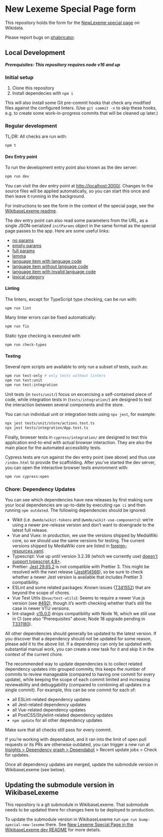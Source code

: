 # New Lexeme Special Page form

This repository holds the form for the [NewLexeme special page](https://www.wikidata.org/wiki/Special:NewLexeme) on Wikidata.

Please report bugs on [phabricator](https://phabricator.wikimedia.org/project/view/5674/).

## Local Development

_**Prerequisites: This repository requires node v16 and up**_

### Initial setup

1. Clone this repository
2. Install dependecies with `npm i`

This will also install some Git pre-commit hooks that check any modified files against the configured linters.
(Use `git commit -n` to skip these hooks, e.g. to create some work-in-progress commits that will be cleaned up later.)

### Regular development

TL;DR: All checks are run with:
```sh
npm t
```
#### Dev Entry point

To run the development entry point also known as the dev server:
```sh
npm run dev
```
You can visit the dev entry point at <http://localhost:3000/>.
Changes to the source files will be applied automatically,
so you can start this once and then leave it running in the background.

For instructions to see the form in the context of the special page,
see the [WikibaseLexeme readme](https://gerrit.wikimedia.org/g/mediawiki/extensions/WikibaseLexeme/+/master/README.md).

The dev entry point can also read some parameters from the URL,
as a single JSON-serialized `initParams` object in the same format as the special page passes to the app.
Here are some useful links:
- [no params](http://localhost:3000/)
- [empty params](http://localhost:3000/?initParams=%7B%7D)
- [full params](http://localhost:3000/?initParams=%7B%22lemma%22%3A%22lemma%22%2C%22spellVarCode%22%3A%22en%22%2C%22language%22%3A%7B%22id%22%3A%22Q1860%22%2C%22display%22%3A%7B%22label%22%3A%7B%22language%22%3A%22en%22%2C%22value%22%3A%22English%22%7D%2C%22description%22%3A%7B%22language%22%3A%22en%22%2C%22value%22%3A%22language%22%7D%7D%2C%22languageCode%22%3A%22en%22%7D%2C%22lexicalCategory%22%3A%7B%22id%22%3A%22Q1064%22%2C%22display%22%3A%7B%22label%22%3A%7B%22language%22%3A%22en%22%2C%22value%22%3A%22noun%22%7D%2C%22description%22%3A%7B%22language%22%3A%22en%22%2C%22value%22%3A%22lexical%20category%22%7D%7D%7D%7D)
- [lemma](http://localhost:3000/?initParams=%7B%22lemma%22%3A%22lemma%22%7D)
- [language item with language code](http://localhost:3000/?initParams=%7B%22language%22%3A%7B%22id%22%3A%22Q1860%22%2C%22display%22%3A%7B%22label%22%3A%7B%22language%22%3A%22en%22%2C%22value%22%3A%22English%22%7D%2C%22description%22%3A%7B%22language%22%3A%22en%22%2C%22value%22%3A%22language%22%7D%7D%2C%22languageCode%22%3A%22en%22%7D%7D)
- [language item without language code](http://localhost:3000/?initParams=%7B%22language%22%3A%7B%22id%22%3A%22Q1860%22%2C%22display%22%3A%7B%22label%22%3A%7B%22language%22%3A%22en%22%2C%22value%22%3A%22English%22%7D%2C%22description%22%3A%7B%22language%22%3A%22en%22%2C%22value%22%3A%22language%22%7D%7D%2C%22languageCode%22%3Anull%7D%7D)
- [language item with invalid language code](http://localhost:3000/?initParams=%7B%22language%22%3A%7B%22id%22%3A%22Q1860%22%2C%22display%22%3A%7B%22label%22%3A%7B%22language%22%3A%22en%22%2C%22value%22%3A%22English%22%7D%2C%22description%22%3A%7B%22language%22%3A%22en%22%2C%22value%22%3A%22language%22%7D%7D%2C%22languageCode%22%3Afalse%7D%7D)
- [lexical category](http://localhost:3000/?initParams=%7B%22lexicalCategory%22%3A%7B%22id%22%3A%22Q1064%22%2C%22display%22%3A%7B%22label%22%3A%7B%22language%22%3A%22en%22%2C%22value%22%3A%22noun%22%7D%2C%22description%22%3A%7B%22language%22%3A%22en%22%2C%22value%22%3A%22lexical%20category%22%7D%7D%7D%7D)

#### Linting
The linters, except for TypeScript type checking, can be run with:
```sh
npm run lint
```

Many linter errors can be fixed automatically:
```sh
npm run fix
```

Static type checking is executed with
```sh
npm run check-types
```

#### Testing

Several npm scripts are available to only run a subset of tests, such as:
```sh
npm run test-only # only tests without linters
npm run test:unit
npm run test:integration
```

Unit tests (in `tests/unit/`) focus on excercising a self-contained piece of code, while integration tests in (`tests/integration/`) are designed to test the interaction between several components and the store.

You can run individual unit or integration tests using `npx jest`, for example:
```sh
npx jest tests/unit/store/actions.test.ts
npx jest tests/integration/App.test.ts
```

Finally, browser tests in `cypress/integration/` are designed to test this application end-to-end with actual browser interaction.
They are also the main place for the automated accessiblity tests.

Cypress tests are run against the dev entry point (see above) and thus use `/index.html` to provide the scaffolding.
After you've started the dev server, you can open the interactive browser tests environment with:
```sh
npm run cypress:open
```

### Chore: Dependency Updates

You can see which dependencies have new releases by first making sure your local dependencies are up-to-date by executing `npm ci` and then running `npm outdated`.
The following dependencies should be ignored:

- Wikit (i.e. `@wmde/wikit-tokens` and `@wmde/wikit-vue-components`):
  we’re using a newer pre-release version and don’t want to downgrade to the latest full release.
- Vue and Vuex:
  in production, we use the versions shipped by MediaWiki core,
  so we should use the same versions for testing.
  The current versions shipped by MediaWiki core are listed in [foreign-resources.yaml](https://gerrit.wikimedia.org/g/mediawiki/core/+/master/resources/lib/foreign-resources.yaml).
- Typescript:
  Vue up until version 3.2.38 (which we currently use) [doesn't support typescript 4.8+](https://github.com/vuejs/core/issues/6554).
- Prettier:
  [Jest 29.65.2](https://github.com/jestjs/jest/blob/main/CHANGELOG.md#2962) is not compatible with Prettier 3.
  This might be resolved with the next release ([Jest#14566](https://github.com/jestjs/jest/pull/14566)),
  so be sure to check whether a newer Jest version is available that includes Prettier 3 compatibility.
- ESLint and some related packages:
  Known issues ([T341552](https://phabricator.wikimedia.org/T341552)) that are beyond the scope of chores.
- Vue Test Utils (`@vue/test-utils`):
  Seems to require a newer Vue.js version (see [#492](https://github.com/wmde/new-lexeme-special-page/pull/492)),
  though it’s worth checking whether that’s still the case in newer VTU versions.
- lint-staged:
  [v15.0.0](https://github.com/lint-staged/lint-staged/releases/tag/v15.0.0) drops compatibility with Node 16,
  which we still use in CI (see also “Prerequisites” above; Node 18 upgrade pending in [T331180](https://phabricator.wikimedia.org/T331180)).

All other dependencies should generally be updated to the latest version.
If you discover that a dependency should not be updated for some reason, please add it to the above list.
If a dependency can only be updated with substantial manual work,
you can create a new task for it and skip it in the context of the current chore.

The recommended way to update dependencies is to collect related dependency updates into grouped commits;
this keeps the number of commits to review manageable (compared to having one commit for every update),
while keeping the scope of each commit limited and increasing reviewability and debuggability (compared to combining all updates in a single commit).
For example, this can be one commit for each of:

- all ESLint-related dependency updates
- all Jest-related dependency updates
- all Vue-related dependency updates
- all PostCSS/Stylelint-related dependency updates
- `npm update` for all other dependency updates

Make sure that all checks still pass for every commit.

If you’re working with dependabot,
and it ran into the limit of open pull requests or its PRs are otherwise outdated,
you can trigger a new run at
[Insights > Dependency graph > Dependabot](https://github.com/wmde/new-lexeme-special-page/network/updates) > Recent update jobs > Check for updates.

Once all dependency updates are merged, update the submodule version in WikibaseLexeme (see below).

## Updating the submodule version in WikibaseLexeme

This repository is a git submodule in WikibaseLexeme.
That submodule needs to be updated there for changes here to be deployed to production.

To update the submodule version in WikibaseLexeme run `npm run bump-special-new-lexeme` there.
See [New Lexeme Special Page in the WikibaseLexeme dev README](https://github.com/wikimedia/mediawiki-extensions-WikibaseLexeme/blob/master/README-dev.md#new-lexeme-special-page) for more details.
